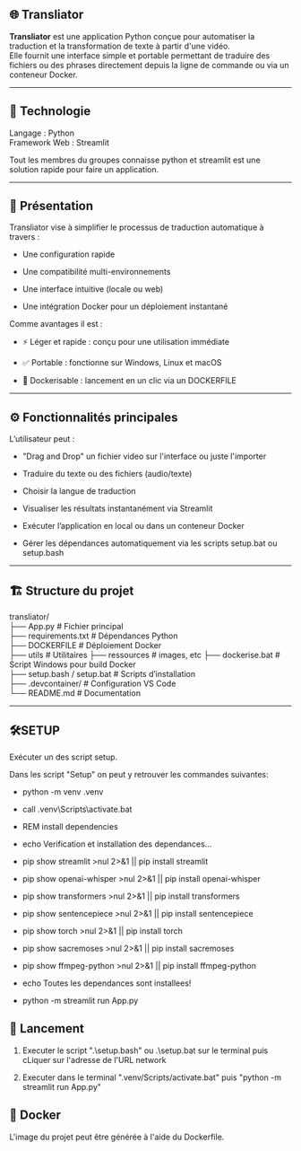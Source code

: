 ## 🌐 Transliator

**Transliator** est une application Python conçue pour automatiser la traduction et la transformation de texte à partir d'une vidéo.  
Elle fournit une interface simple et portable permettant de traduire des fichiers ou des phrases directement depuis la ligne de commande ou via un conteneur Docker.

---

## 🧩 Technologie

Langage : Python  
Framework Web : Streamlit

Tout les membres du groupes connaisse python et streamlit est une solution rapide pour faire un application.

---

## 🧠 Présentation

Transliator vise à simplifier le processus de traduction automatique à travers :

- Une configuration rapide

- Une compatibilité multi-environnements

- Une interface intuitive (locale ou web)

- Une intégration Docker pour un déploiement instantané

Comme avantages il est :

- ⚡ Léger et rapide : conçu pour une utilisation immédiate

- ✅ Portable : fonctionne sur Windows, Linux et macOS

- 🐳 Dockerisable : lancement en un clic via un DOCKERFILE

  
---

## ⚙️ Fonctionnalités principales


L’utilisateur peut :
- "Drag and Drop" un fichier video sur l'interface ou juste l'importer

- Traduire du texte ou des fichiers (audio/texte)

- Choisir la langue de traduction

- Visualiser les résultats instantanément via Streamlit

- Exécuter l’application en local ou dans un conteneur Docker

- Gérer les dépendances automatiquement via les scripts setup.bat ou setup.bash

---

## 🏗️ Structure du projet

transliator/  
├── App.py # Fichier principal  
├── requirements.txt # Dépendances Python  
├── DOCKERFILE # Déploiement Docker  
├── utils # Utilitaires
├── ressources # images, etc
├── dockerise.bat # Script Windows pour build Docker  
├── setup.bash / setup.bat # Scripts d’installation  
├── .devcontainer/ # Configuration VS Code  
└── README.md # Documentation  


---

## 🛠️SETUP ##

Exécuter un des script setup.

Dans les script "Setup" on peut y retrouver les commandes suivantes: 

- python -m venv .venv

- call .venv\Scripts\activate.bat

- REM install dependencies

- echo Verification et installation des dependances...

- pip show streamlit >nul 2>&1 || pip install streamlit

- pip show openai-whisper >nul 2>&1 || pip install openai-whisper

- pip show transformers >nul 2>&1 || pip install transformers

- pip show sentencepiece >nul 2>&1 || pip install sentencepiece

- pip show torch >nul 2>&1 || pip install torch

- pip show sacremoses >nul 2>&1 || pip install sacremoses

- pip show ffmpeg-python >nul 2>&1 || pip install ffmpeg-python

- echo Toutes les dependances sont installees!

- python -m streamlit run App.py


## 🚀 Lancement


1. Executer le script ".\setup.bash" ou .\setup.bat sur le terminal puis cLiquer sur l'adresse de l'URL network


2. Executer dans le terminal ".venv/Scripts/activate.bat" puis "python -m streamlit run App.py"


## 🐳 Docker 

L'image du projet peut être générée à l'aide du Dockerfile.




